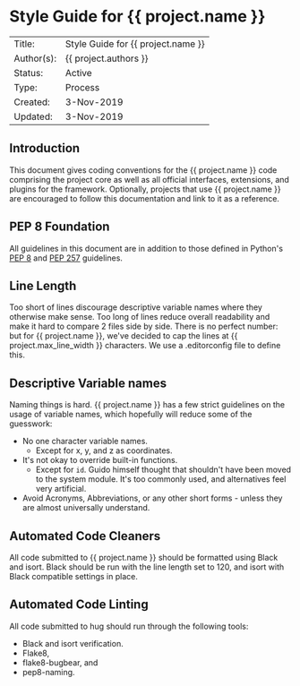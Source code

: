 # Style Guide for {{ project.name }}

|             |                                             |
| ------------| ------------------------------------------- |
| Title:      | Style Guide for {{ project.name }}          |
| Author(s):  | {{ project.authors }}                       |
| Status:     | Active                                      |
| Type:       | Process                                     |
| Created:    | 3-Nov-2019                                  |
| Updated:    | 3-Nov-2019                                  |

## Introduction

This document gives coding conventions for the {{ project.name }}
code comprising the project core as well as all official interfaces, extensions, and plugins for the framework.
Optionally, projects that use {{ project.name }} are encouraged to follow this documentation and link to it as a reference.

## PEP 8 Foundation

All guidelines in this document are in addition to those defined in Python's [PEP 8](https://www.python.org/dev/peps/pep-0008/) and [PEP 257](https://www.python.org/dev/peps/pep-0257/) guidelines.

## Line Length

Too short of lines discourage descriptive variable names where they otherwise make sense.
Too long of lines reduce overall readability and make it hard to compare 2 files side by side.
There is no perfect number: but for {{ project.name }}, we've decided to cap the lines at {{ project.max_line_width }} characters.
We use a .editorconfig file to define this.

## Descriptive Variable names

Naming things is hard.
{{ project.name }} has a few strict guidelines on the usage of variable names, which hopefully will reduce some of the guesswork:

- No one character variable names.
  - Except for x, y, and z as coordinates.
- It's not okay to override built-in functions.
  - Except for `id`. Guido himself thought that shouldn't have been moved to the system module. It's too commonly used, and alternatives feel very artificial.
- Avoid Acronyms, Abbreviations, or any other short forms - unless they are almost universally understand.

## Automated Code Cleaners

All code submitted to {{ project.name }} should be formatted using Black and isort.
Black should be run with the line length set to 120, and isort with Black compatible settings in place.

## Automated Code Linting

All code submitted to hug should run through the following tools:

- Black and isort verification.
- Flake8,
- flake8-bugbear, and
- pep8-naming.
